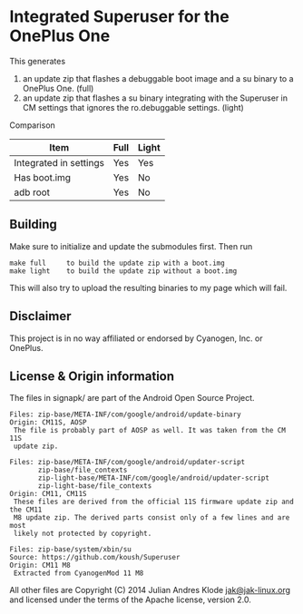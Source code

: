Integrated Superuser for the OnePlus One
========================================
This generates

1. an update zip that flashes a debuggable boot image and a su
   binary to a OnePlus One. (full)
2. an update zip that flashes a su binary integrating with the Superuser in
   CM settings that ignores the ro.debuggable settings. (light)

Comparison

| Item                   | Full | Light |
| ---------------------- | ---- | ----- |
| Integrated in settings | Yes  | Yes   |
| Has boot.img           | Yes  | No    |
| adb root               | Yes  | No    |

Building
--------
Make sure to initialize and update the submodules first. Then run

    make full     to build the update zip with a boot.img
    make light    to build the update zip without a boot.img

This will also try to upload the resulting binaries to my page which will fail.

Disclaimer
----------
This project is in no way affiliated or endorsed by Cyanogen, Inc. or
OnePlus.

License & Origin information
----------------------------
The files in signapk/ are part of the Android Open Source Project.

    Files: zip-base/META-INF/com/google/android/update-binary
    Origin: CM11S, AOSP
     The file is probably part of AOSP as well. It was taken from the CM 11S
     update zip.

    Files: zip-base/META-INF/com/google/android/updater-script
           zip-base/file_contexts
           zip-light-base/META-INF/com/google/android/updater-script
           zip-light-base/file_contexts
    Origin: CM11, CM11S
     These files are derived from the official 11S firmware update zip and the CM11
     M8 update zip. The derived parts consist only of a few lines and are most
     likely not protected by copyright.

    Files: zip-base/system/xbin/su
    Source: https://github.com/koush/Superuser
    Origin: CM11 M8
     Extracted from CyanogenMod 11 M8

All other files are Copyright (C) 2014 Julian Andres Klode <jak@jak-linux.org>
and licensed under the terms of the Apache license, version 2.0.
